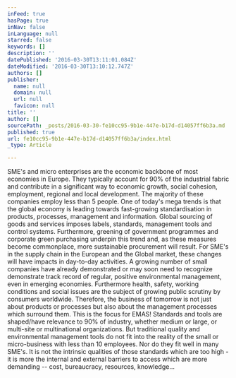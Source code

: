 ```yaml
---
inFeed: true
hasPage: true
inNav: false
inLanguage: null
starred: false
keywords: []
description: ''
datePublished: '2016-03-30T13:11:01.084Z'
dateModified: '2016-03-30T13:10:12.747Z'
authors: []
publisher:
  name: null
  domain: null
  url: null
  favicon: null
title: ''
author: []
sourcePath: _posts/2016-03-30-fe10cc95-9b1e-447e-b17d-d14057ff6b3a.md
published: true
url: fe10cc95-9b1e-447e-b17d-d14057ff6b3a/index.html
_type: Article

---
```

SME's and micro enterprises are the economic backbone of most economies in Europe. They typically account for
90% of the industrial fabric and contribute in a significant way to economic growth, social cohesion, employment,
regional and local development. The majority of these companies employ less than 5 people. One of today's mega
trends is that the global economy is leading towards fast-growing standardisation in products, processes, management
and information. Global sourcing of goods and services imposes labels, standards, management tools and control
systems. Furthermore, greening of government programmes and corporate green purchasing underpin this trend
and, as these measures become commonplace, more sustainable procurement will result.
For SME's in the supply chain in the European and the Global market, these changes will have impacts in day-to-day
activities.
A growing number of small companies have already demonstrated or may soon need to recognize demonstrate track
record of regular, positive environmental management, even in emerging economies. Furthermore health, safety,
working conditions and social issues are the subject of growing public scrutiny by consumers worldwide.
Therefore, the business of tomorrow is not just about products or processes but also about the management processes
which surround them. This is the focus for EMAS!
Standards and tools are shaped/have relevance to 90% of industry, whether medium or large, or multi-site or multinational
organizations.
But traditional quality and environmental management tools do not fit into the reality of the small or micro-business
with less than 10 employees. Nor do they fit well in many SME's.
It is not the intrinsic qualities of those standards which are too high - it is more the internal and external barriers to
access which are more demanding -- cost, bureaucracy, resources, knowledge...